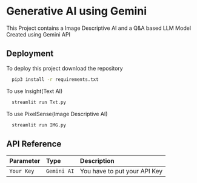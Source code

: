 
# Generative AI using Gemini

This Project contains a Image Descriptive AI and a Q&A based LLM Model Created using Gemini API


## Deployment

To deploy this project download the repository

```bash
  pip3 install -r requirements.txt
```
To use Insight(Text AI)
```bash
  streamlit run Txt.py
```
To use PixelSense(Image Descriptive AI)
```bash
  streamlit run IMG.py
```


## API Reference

| Parameter | Type     | Description                |
| :-------- | :------- | :------------------------- |
| `Your Key` | `Gemini AI` | You have to put your API Key |




